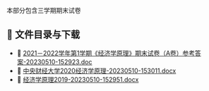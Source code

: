 本部分包含三学期期末试卷
## 📄 文件目录与下载

- 📄 [2021－2022学年第1学期《经济学原理》期末试卷（A卷）参考答案-20230510-152923.doc](2021%EF%BC%8D2022%E5%AD%A6%E5%B9%B4%E7%AC%AC1%E5%AD%A6%E6%9C%9F%E3%80%8A%E7%BB%8F%E6%B5%8E%E5%AD%A6%E5%8E%9F%E7%90%86%E3%80%8B%E6%9C%9F%E6%9C%AB%E8%AF%95%E5%8D%B7%EF%BC%88A%E5%8D%B7%EF%BC%89%E5%8F%82%E8%80%83%E7%AD%94%E6%A1%88-20230510-152923.doc)
- 📄 [中央财经大学2020经济学原理-20230510-153011.docx](%E4%B8%AD%E5%A4%AE%E8%B4%A2%E7%BB%8F%E5%A4%A7%E5%AD%A62020%E7%BB%8F%E6%B5%8E%E5%AD%A6%E5%8E%9F%E7%90%86-20230510-153011.docx)
- 📄 [经济学原理2019-20230510-152951.docx](%E7%BB%8F%E6%B5%8E%E5%AD%A6%E5%8E%9F%E7%90%862019-20230510-152951.docx)
